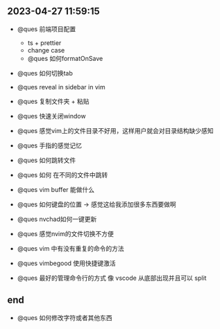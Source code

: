 
## 2023-04-27 11:59:15
- @ques 前端项目配置
    - ts + prettier
    - change case
    - @ques 如何formatOnSave

- @ques 如何切换tab 
- @ques reveal in sidebar in vim
- @ques 复制文件夹 + 粘贴
- @ques 快速关闭window
- @ques 感觉vim上的文件目录不好用，这样用户就会对目录结构缺少感知
- @ques 手指的感觉记忆
- @ques 如何跳转文件
- @ques 如何 在不同的文件中跳转
- @ques vim buffer 能做什么 
- @ques 如何键盘的位置 -> 感觉这给我添加很多东西要做啊 
- @ques nvchad如何一键更新 
- @ques 感觉nvim的文件切换不方便
- @ques vim 中有没有重复的命令的方法
- @ques vimbegood 使用快捷键激活
- @ques 最好的管理命令行的方式 像 vscode 从底部出现并且可以 split

## end
- @ques 如何修改字符或者其他东西

